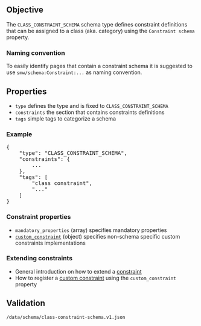 ## Objective

The `CLASS_CONSTRAINT_SCHEMA` schema type defines constraint definitions that can be assigned to a class (aka. category) using the `Constraint schema` property.

### Naming convention

To easily identify pages that contain a constraint schema it is suggested to use `smw/schema:Constraint:...` as naming convention.

## Properties

- `type` defines the type and is fixed to `CLASS_CONSTRAINT_SCHEMA`
- `constraints` the section that contains constraints definitions
- `tags` simple tags to categorize a schema

### Example

<pre>
{
    "type": "CLASS_CONSTRAINT_SCHEMA",
    "constraints": {
        ...
    },
    "tags": [
        "class constraint",
        "..."
    ]
}
</pre>

### Constraint properties

- `mandatory_properties` (array) specifies mandatory properties
- [`custom_constraint`][custom.constraint] (object) specifies non-schema specific custom constraints implementations

### Extending constraints

- General introduction on how to extend a [constraint][extending.constraint]
- How to register a [custom constraint][custom.constraint] using the `custom_constraint` property

## Validation

`/data/schema/class-constraint-schema.v1.json`

[example.schema]:https://github.com/SemanticMediaWiki/SemanticMediaWiki/blob/master/docs/examples/constraint.schema.md
[custom.constraint]:https://github.com/SemanticMediaWiki/SemanticMediaWiki/blob/master/docs/examples/register.custom.constraint.md
[extending.constraint]: https://github.com/SemanticMediaWiki/SemanticMediaWiki/blob/master/docs/architecture/extending.constraint.md